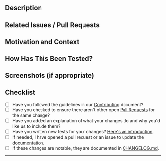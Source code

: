 <!--- We squash and merge pull requests, so the title of the PR will be the title of the merge commit -->
<!--- Please follow https://www.conventionalcommits.org/ in the title --->

## Description

<!--- Describe your changes in detail -->

## Related Issues / Pull Requests

<!--- If your PR fixes/resolves one or more issues, or is related to another PR, link to them here. -->
<!--- See: https://docs.github.com/en/free-pro-team@latest/github/managing-your-work-on-github/linking-a-pull-request-to-an-issue#linking-a-pull-request-to-an-issue-using-a-keyword --->

## Motivation and Context

<!--- Why is this change required? What problem does it solve? -->

## How Has This Been Tested?

<!--- Tested on which OS(s)? Tested on light/dark system theme? -->

## Screenshots (if appropriate)

## Checklist

<!--- Go over all the following points, and put an `x` in all the boxes that apply. -->
<!--- You can open a pull request before all these are done, but they should be done before getting merged. -->

- [ ] Have you followed the guidelines in our
      [Contributing](https://github.com/jmuelbert/anniversaryreminder/blob/master/CONTRIBUTING.md)
      document?
- [ ] Have you checked to ensure there aren't other open
      [Pull Requests](https://github.com/jmuelbert/anniversaryreminder/pulls) for the
      same change?
- [ ] Have you added an explanation of what your changes do and why you'd like us to
      include them?
- [ ] Have you written new tests for your changes?
      [Here's an introduction](https://help.github.com/articles/creating-a-pull-request/).
- [ ] If needed, I have opened a pull request or an issue to update the
      [documentation](http://jmuelbert.github.io/anniversaryreminder/).
- [ ] If these changes are notable, they are documented in
      [CHANGELOG.md](https://github.com/jmuelbert/anniversaryreminder/blob/master/CHANGELOG.md).

---